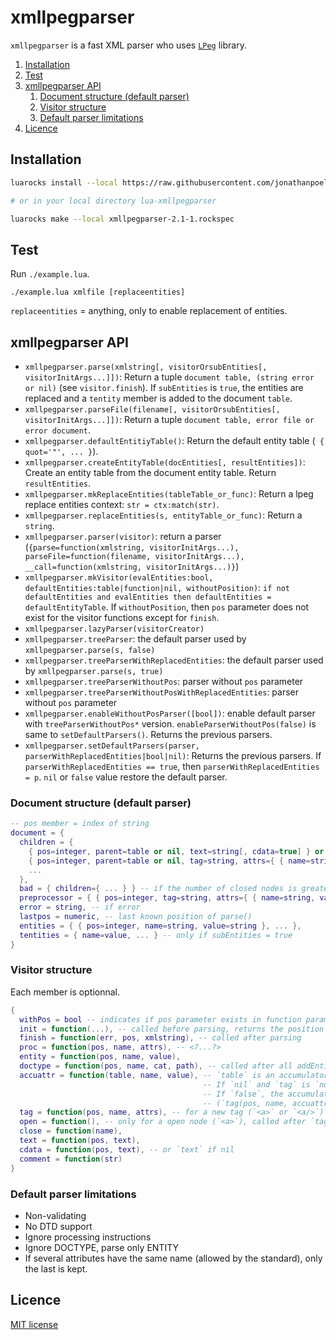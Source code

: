 # xmllpegparser

`xmllpegparser` is a fast XML parser who uses [`LPeg`](http://www.inf.puc-rio.br/~roberto/lpeg) library.

<!-- summary -->
1. [Installation](#installation)
2. [Test](#test)
3. [xmllpegparser API](#xmllpegparser-api)
    1. [Document structure (default parser)](#document-structure-default-parser)
    2. [Visitor structure](#visitor-structure)
    3. [Default parser limitations](#default-parser-limitations)
5. [Licence](#licence)
<!-- /summary -->


## Installation

```bash
luarocks install --local https://raw.githubusercontent.com/jonathanpoelen/lua-xmllpegparser/master/xmllpegparser-2.1-1.rockspec

# or in your local directory lua-xmllpegparser

luarocks make --local xmllpegparser-2.1-1.rockspec
```

## Test

Run `./example.lua`.

```
./example.lua xmlfile [replaceentities]
```

`replaceentities` = anything, only to enable replacement of entities.


## xmllpegparser API

- `xmllpegparser.parse(xmlstring[, visitorOrsubEntities[, visitorInitArgs...]])`: Return a tuple `document table, (string error or nil)` (see `visitor.finish`).
If `subEntities` is `true`, the entities are replaced and a `tentity` member is added to the document `table`.
- `xmllpegparser.parseFile(filename[, visitorOrsubEntities[, visitorInitArgs...]])`: Return a tuple `document table, error file or error document`.
- `xmllpegparser.defaultEntitiyTable()`: Return the default entity table (` { quot='"', ... }`).
- `xmllpegparser.createEntityTable(docEntities[, resultEntities])`: Create an entity table from the document entity table. Return `resultEntities`.
- `xmllpegparser.mkReplaceEntities(tableTable_or_func)`: Return a lpeg replace entities context: `str = ctx:match(str)`.
- `xmllpegparser.replaceEntities(s, entityTable_or_func)`: Return a `string`.
- `xmllpegparser.parser(visitor)`: return a parser (`{parse=function(xmlstring, visitorInitArgs...), parseFile=function(filename, visitorInitArgs...), __call=function(xmlstring, visitorInitArgs...)}`)
- `xmllpegparser.mkVisitor(evalEntities:bool, defaultEntities:table|function|nil, withoutPosition)`: `if not defaultEntities and evalEntities then defaultEntities = defaultEntityTable`. If `withoutPosition`, then `pos` parameter does not exist for the visitor functions except for `finish`.
- `xmllpegparser.lazyParser(visitorCreator)`
- `xmllpegparser.treeParser`: the default parser used by `xmllpegparser.parse(s, false)`
- `xmllpegparser.treeParserWithReplacedEntities`: the default parser used by `xmllpegparser.parse(s, true)`
- `xmllpegparser.treeParserWithoutPos`: parser without `pos` parameter
- `xmllpegparser.treeParserWithoutPosWithReplacedEntities`: parser without `pos` parameter
- `xmllpegparser.enableWithoutPosParser([bool])`: enable default parser with `treeParserWithoutPos*` version. `enableParserWithoutPos(false)` is same to `setDefaultParsers()`. Returns the previous parsers.
- `xmllpegparser.setDefaultParsers(parser, parserWithReplacedEntities|bool|nil)`: Returns the previous parsers. If `parserWithReplacedEntities == true`, then `parserWithReplacedEntities = p`. `nil` or `false` value restore the default parser.

### Document structure (default parser)

```lua
-- pos member = index of string
document = {
  children = {
    { pos=integer, parent=table or nil, text=string[, cdata=true] } or
    { pos=integer, parent=table or nil, tag=string, attrs={ { name=string, value=string }, ... }, children={ ... } },
    ...
  },
  bad = { children={ ... } } -- if the number of closed nodes is greater than the open nodes. parent always refers to bad
  preprocessor = { { pos=integer, tag=string, attrs={ { name=string, value=string }, ... } },
  error = string, -- if error
  lastpos = numeric, -- last known position of parse()
  entities = { { pos=integer, name=string, value=string }, ... },
  tentities = { name=value, ... } -- only if subEntities = true
}
```

### Visitor structure

Each member is optionnal.

```lua
{
  withPos = bool -- indicates if pos parameter exists in function parameter (except `finish`)
  init = function(...), -- called before parsing, returns the position of the beginning of macth or nil
  finish = function(err, pos, xmlstring), -- called after parsing
  proc = function(pos, name, attrs), -- <?...?>
  entity = function(pos, name, value),
  doctype = function(pos, name, cat, path), -- called after all addEntity
  accuattr = function(table, name, value), -- `table` is an accumulator that will be transmitted to tag.attrs. Set to `false` for disable this function.
                                           -- If `nil` and `tag` is `not nil`, a default accumalator is used.
                                           -- If `false`, the accumulator is disabled.
                                           -- (`tag(pos, name, accuattr(accuattr({}, attr1, value1), attr2, value2)`)
  tag = function(pos, name, attrs), -- for a new tag (`<a>` or `<a/>`)
  open = function(), -- only for a open node (`<a>`), called after `tag`.
  close = function(name),
  text = function(pos, text),
  cdata = function(pos, text), -- or `text` if nil 
  comment = function(str)
}
```

### Default parser limitations

- Non-validating
- No DTD support
- Ignore processing instructions
- Ignore DOCTYPE, parse only ENTITY
- If several attributes have the same name (allowed by the standard), only the last is kept.


## Licence

[MIT license](LICENSE)


<!-- https://github.com/jonathanpoelen/lua-xmllpegparser -->
